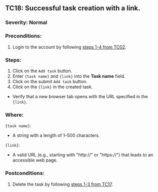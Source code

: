 ## TC18: Successful task creation with a link.
### Severity: Normal
### Preconditions:
1. Login to the account by following [steps 1-4 from TC02](TC02.md).
### Steps:
1. Click on the `Add task` button.
2. Enter `{task name}` and `{link}` into the **Task name** field.
3. Click on the submit `Add task` button.
4. Click on the `{link}` in the created task.
* Verify that a new browser tab opens with the URL specified in the `{link}`.
### Where:
`{task name}`:
* A string with a length of 1–500 characters.

`{link}`:
* A valid URL (e.g., starting with "http://" or "https://") that leads to an accessible web page.
### Postconditions:
1. Delete the task by following [steps 1-3 from TC17](TC17.md).